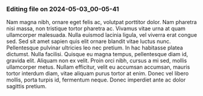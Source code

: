 

### Editing file on 2024-05-03_00-05-41

Nam magna nibh, ornare eget felis ac, volutpat porttitor dolor. Nam pharetra nisi massa, non tristique tortor pharetra ac. Vivamus vitae urna at quam ullamcorper malesuada. Nulla euismod lacinia ligula, vel viverra erat congue sed. Sed sit amet sapien quis elit ornare blandit vitae luctus nunc. Pellentesque pulvinar ultricies leo nec pretium. In hac habitasse platea dictumst. Nulla facilisi. Quisque eu magna tempus, pellentesque diam id, gravida elit. Aliquam non ex velit. Proin orci nibh, cursus a mi sed, mollis ullamcorper metus. Nullam efficitur, velit eu accumsan accumsan, mauris tortor interdum diam, vitae aliquam purus tortor at enim. Donec vel libero mollis, porta turpis id, fermentum neque. Donec imperdiet ante ac dolor sagittis pretium.


